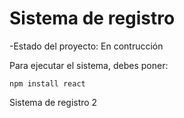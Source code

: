 <h1>Sistema de registro</h1>

-Estado del proyecto: En contrucción

Para ejecutar el sistema, debes poner:

```npm install react```

Sistema de registro 2
